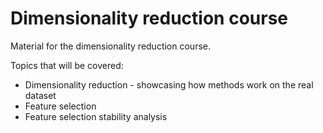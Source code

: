 # Dimensionality reduction course

Material for the dimensionality reduction course.

Topics that will be covered:

- Dimensionality reduction - showcasing how methods work on the real dataset
- Feature selection 
- Feature selection stability analysis



